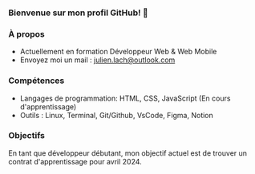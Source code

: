 ### Bienvenue sur mon profil GitHub! 👋

### À propos

- Actuellement en formation Développeur Web & Web Mobile
- Envoyez moi un mail : julien.lach@outlook.com

### Compétences

- Langages de programmation: HTML, CSS, JavaScript (En cours d'apprentissage)
- Outils : Linux, Terminal, Git/Github, VsCode, Figma, Notion

### Objectifs

En tant que développeur débutant, mon objectif actuel est de trouver un contrat d'apprentissage pour avril 2024.
